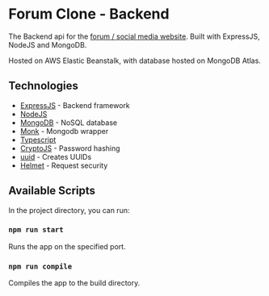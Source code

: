 # Forum Clone - Backend

The Backend api for the [forum / social media website](https://github.com/ShadowDomo/frontend). Built with ExpressJS, NodeJS and MongoDB.

Hosted on AWS Elastic Beanstalk, with database hosted on MongoDB Atlas.


## Technologies

* [ExpressJS](https://expressjs.com/) - Backend framework
* [NodeJS](https://nodejs.org/en/)
* [MongoDB](https://www.mongodb.com/) - NoSQL database
* [Monk](https://www.npmjs.com/package/monk) - Mongodb wrapper
* [Typescript](https://www.typescriptlang.org/)
* [CryptoJS](https://www.npmjs.com/package/crypto-js) - Password hashing
* [uuid](https://www.npmjs.com/package/uuid) - Creates UUIDs
* [Helmet](https://www.npmjs.com/package/helmet) - Request security

## Available Scripts

In the project directory, you can run:

### `npm run start`

Runs the app on the specified port.

### `npm run compile`

Compiles the app to the build directory.


